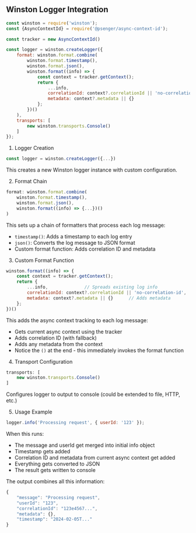 ## Winston Logger Integration

```javascript
const winston = require('winston');
const {AsyncContextId} = require('@psenger/async-context-id');

const tracker = new AsyncContextId()

const logger = winston.createLogger({
    format: winston.format.combine(
        winston.format.timestamp(),
        winston.format.json(),
        winston.format((info) => {
            const context = tracker.getContext();
            return {
                ...info,
                correlationId: context?.correlationId || 'no-correlation-id',
                metadata: context?.metadata || {}
            };
        })()
    ),
    transports: [
        new winston.transports.Console()
    ]
});

```

1. Logger Creation
```javascript
const logger = winston.createLogger({...})
```
This creates a new Winston logger instance with custom configuration.

2. Format Chain
```javascript
format: winston.format.combine(
    winston.format.timestamp(),
    winston.format.json(),
    winston.format((info) => {...})()
)
```
This sets up a chain of formatters that process each log message:
- `timestamp()`: Adds a timestamp to each log entry
- `json()`: Converts the log message to JSON format
- Custom format function: Adds correlation ID and metadata

3. Custom Format Function
```javascript
winston.format((info) => {
    const context = tracker.getContext();
    return {
        ...info,              // Spreads existing log info
        correlationId: context?.correlationId || 'no-correlation-id',  // Adds correlation ID
        metadata: context?.metadata || {}      // Adds metadata
    };
})()
```
This adds the async context tracking to each log message:
- Gets current async context using the tracker
- Adds correlation ID (with fallback)
- Adds any metadata from the context
- Notice the `()` at the end - this immediately invokes the format function

4. Transport Configuration
```javascript
transports: [
    new winston.transports.Console()
]
```
Configures logger to output to console (could be extended to file, HTTP, etc.)

5. Usage Example
```javascript
logger.info('Processing request', { userId: '123' });
```
When this runs:
- The message and userId get merged into initial info object
- Timestamp gets added
- Correlation ID and metadata from current async context get added
- Everything gets converted to JSON
- The result gets written to console

The output combines all this information:
```javascript
{
    "message": "Processing request",
    "userId": "123",
    "correlationId": "123e4567...",
    "metadata": {},
    "timestamp": "2024-02-05T..."
}
```
